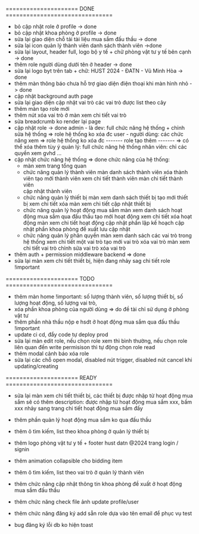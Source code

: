 ===================== DONE ===============================
- bỏ cập nhật role ở profile -> done
- bỏ cập nhật khoa phòng ở profile -> done
- sửa lại giao diện chỗ tải tài liệu mua sắm đấu thầu -> done
- sửa lại icon quản lý thành viên danh sách thành viên ->done
- sửa lại layout, header full, logo bộ y tế + chữ phòng vật tư y tế bên cạnh -> done
- thêm role người dùng dưới tên ở header -> done
- sửa lại logo byt trên tab + chữ: HUST 2024 - ĐATN - Vũ Minh Hòa -> done
- thêm màn thông báo chưa hỗ trợ giao diện điện thoại khi màn hình nhỏ -> done
- cập nhật background auth page
- sửa lại giao diện cập nhật vai trò các vai trò được list theo cây
- thêm màn tạo role mới
- thêm nút xóa vai trò ở màn xem chi tiết vai trò
- sửa breadcrumb ko render lại page
- cập nhật role -> done
	admin - là dev: full chức năng hệ thống + chỉnh sửa hệ thống => role hệ thống ko xóa đc
	user - người dùng: các chức năng xem => role hệ thống ko xóa đc
	------- role tạo thêm -------
	=> có thể xóa thêm tùy ý
 	quản lý: full chức năng hệ thống
	nhân viên: chỉ các quyền xem
	gvhd
	...
- cập nhật chức năng hệ thống => done
	chức năng của hệ thống:
	- màn xem trang tổng quan
	- chức năng quản lý thành viên
		màn danh sách thành viên 
			xóa thành viên
			tạo mới thành viên
			xem chi tiết thành viên 
		màn chi tiết thành viên  
			cập nhật thành viên
	- chức năng quản lý thiết bị
		màn xem danh sách thiết bị
			tạo mới thiết bị
			xem chi tiết 
			xóa
		màn xem chi tiết
			cập nhật thiết bị
	- chức năng quản lý hoạt động mua sắm
		màn xem danh sách hoạt động mua sắm qua đấu thầu
			tạo mới hoạt động
			xem chi tiết
			xóa hoạt động
		màn xem chi tiết hoạt động
			cập nhật phần lập kế hoạch
			cập nhật phần khoa phòng đề xuất
			lưu cập nhật
	- chức năng quản lý phân quyền
		màn xem danh sách các vai trò trong hệ thống
			xem chi tiết một vai trò
			tạo mới vai trò
			xóa vai trò
		màn xem chi tiết vai trò
			chỉnh sửa vai trò
			xóa vai trò
- thêm auth + permission middleware backend => done
- sửa lại màn xem chi tiết thiết bị, hiện đang nhảy sag chi tiết role !important



===================== TODO ===============================
- thêm màn home !important:  số lượng thành viên, số lượng thiết bị, số lượng hoạt động, số lượng vai trò, 
- xóa phần khoa phòng của người dùng => do đề tài chỉ sử dụng ở phòng vật tư
- thêm phần nhà thầu nộp e hsdt ở hoạt động mua sắm qua đấu thầu !important
- update ci cd, đẩy code tự deploy prod
- sửa lại màn edit role, nếu chọn role xem thì bình thường, nếu chọn role liên quan đến write permisison thì tự động chọn role read
- thêm modal cảnh báo xóa role
- sửa lại các chỗ open modal, disabled nút trigger, disabled nút cancel khi updating/creating

===================== READY ===============================
- sửa lại màn xem chi tiết thiết bị, các thiết bị được nhập từ hoạt động mua sắm sẽ có thêm description: được nhập từ hoạt động mua sắm xxx, bấm xxx nhảy sang trang chi tiết hoạt động mua sắm đấy


- thêm phần quản lý hoạt động mua sắm ko qua đấu thầu
- thêm ô tìm kiếm, list theo khoa phòng ở quản lý thiết bị

- thêm logo phòng vật tư y tế + footer hust datn @2024 trang login / signin
- thêm animation collapsible cho bidding item
- thêm ô tìm kiếm, list theo vai trò ở quản lý thành viên
- thêm chức năng cập nhật thông tin khoa phòng đề xuất ở hoạt động mua sắm đấu thầu
- thêm chức năng check file ảnh update profile/user
- thêm chức năng đăng ký add sẵn role dựa vào tên email để phục vụ test

- bug đăng ký lỗi db ko hiện toast






